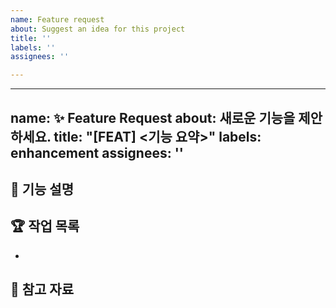 ```yaml
---
name: Feature request
about: Suggest an idea for this project
title: ''
labels: ''
assignees: ''

---
```


<!--  .github/ISSUE_TEMPLATE/feature_request.md  -->

---
name: ✨ Feature Request
about: 새로운 기능을 제안하세요.
title: "[FEAT] <기능 요약>"
labels: enhancement
assignees: ''
---

<!-- 이슈이름은 '[컨벤션] 기능이름' 으로 통일해주세요.
 ex. [FEAT] searchPublicCourse -->

<!-- 라벨 라벨로 담당자를 표시
 ex. leerura -->

<!-- assignees은 자기 자신에 해당하는지 팀에 해당하는지에 따라 작성 -->

## 🚀 기능 설명
<!-- 어떤 기능이 필요한지 설명해주세요. -->


## 🏆 작업 목록
<!-- 이 기능이 추가되면 어떤 이점이 있나요? -->
-

## 🔗 참고 자료
<!-- 참고한 자료가 있나요? -->
